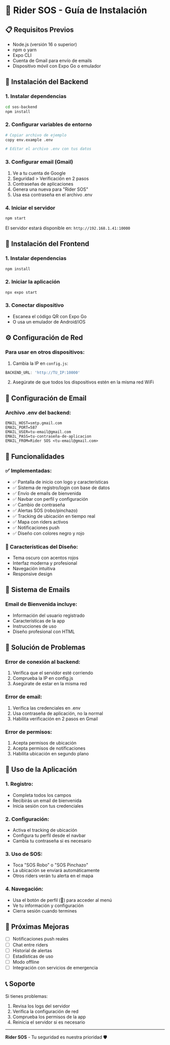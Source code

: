 # 🚀 Rider SOS - Guía de Instalación

## 📋 Requisitos Previos

- Node.js (versión 16 o superior)
- npm o yarn
- Expo CLI
- Cuenta de Gmail para envío de emails
- Dispositivo móvil con Expo Go o emulador

## 🔧 Instalación del Backend

### 1. Instalar dependencias
```bash
cd sos-backend
npm install
```

### 2. Configurar variables de entorno
```bash
# Copiar archivo de ejemplo
copy env.example .env

# Editar el archivo .env con tus datos
```

### 3. Configurar email (Gmail)
1. Ve a tu cuenta de Google
2. Seguridad > Verificación en 2 pasos
3. Contraseñas de aplicaciones
4. Genera una nueva para "Rider SOS"
5. Usa esa contraseña en el archivo .env

### 4. Iniciar el servidor
```bash
npm start
```

El servidor estará disponible en: `http://192.168.1.41:10000`

## 📱 Instalación del Frontend

### 1. Instalar dependencias
```bash
npm install
```

### 2. Iniciar la aplicación
```bash
npx expo start
```

### 3. Conectar dispositivo
- Escanea el código QR con Expo Go
- O usa un emulador de Android/iOS

## ⚙️ Configuración de Red

### Para usar en otros dispositivos:
1. Cambia la IP en `config.js`:
```javascript
BACKEND_URL: 'http://TU_IP:10000'
```

2. Asegúrate de que todos los dispositivos estén en la misma red WiFi

## 🔐 Configuración de Email

### Archivo .env del backend:
```env
EMAIL_HOST=smtp.gmail.com
EMAIL_PORT=587
EMAIL_USER=tu-email@gmail.com
EMAIL_PASS=tu-contraseña-de-aplicacion
EMAIL_FROM=Rider SOS <tu-email@gmail.com>
```

## 🚨 Funcionalidades

### ✅ Implementadas:
- ✅ Pantalla de inicio con logo y características
- ✅ Sistema de registro/login con base de datos
- ✅ Envío de emails de bienvenida
- ✅ Navbar con perfil y configuración
- ✅ Cambio de contraseña
- ✅ Alertas SOS (robo/pinchazo)
- ✅ Tracking de ubicación en tiempo real
- ✅ Mapa con riders activos
- ✅ Notificaciones push
- ✅ Diseño con colores negro y rojo

### 🎨 Características del Diseño:
- Tema oscuro con acentos rojos
- Interfaz moderna y profesional
- Navegación intuitiva
- Responsive design

## 📧 Sistema de Emails

### Email de Bienvenida incluye:
- Información del usuario registrado
- Características de la app
- Instrucciones de uso
- Diseño profesional con HTML

## 🔧 Solución de Problemas

### Error de conexión al backend:
1. Verifica que el servidor esté corriendo
2. Comprueba la IP en config.js
3. Asegúrate de estar en la misma red

### Error de email:
1. Verifica las credenciales en .env
2. Usa contraseña de aplicación, no la normal
3. Habilita verificación en 2 pasos en Gmail

### Error de permisos:
1. Acepta permisos de ubicación
2. Acepta permisos de notificaciones
3. Habilita ubicación en segundo plano

## 📱 Uso de la Aplicación

### 1. Registro:
- Completa todos los campos
- Recibirás un email de bienvenida
- Inicia sesión con tus credenciales

### 2. Configuración:
- Activa el tracking de ubicación
- Configura tu perfil desde el navbar
- Cambia tu contraseña si es necesario

### 3. Uso de SOS:
- Toca "SOS Robo" o "SOS Pinchazo"
- La ubicación se enviará automáticamente
- Otros riders verán tu alerta en el mapa

### 4. Navegación:
- Usa el botón de perfil (👤) para acceder al menú
- Ve tu información y configuración
- Cierra sesión cuando termines

## 🎯 Próximas Mejoras

- [ ] Notificaciones push reales
- [ ] Chat entre riders
- [ ] Historial de alertas
- [ ] Estadísticas de uso
- [ ] Modo offline
- [ ] Integración con servicios de emergencia

## 📞 Soporte

Si tienes problemas:
1. Revisa los logs del servidor
2. Verifica la configuración de red
3. Comprueba los permisos de la app
4. Reinicia el servidor si es necesario

---

**Rider SOS** - Tu seguridad es nuestra prioridad 🛡️

